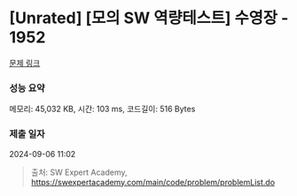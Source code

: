 # [Unrated] [모의 SW 역량테스트] 수영장 - 1952 

[문제 링크](https://swexpertacademy.com/main/code/problem/problemDetail.do?contestProbId=AV5PpFQaAQMDFAUq) 

### 성능 요약

메모리: 45,032 KB, 시간: 103 ms, 코드길이: 516 Bytes

### 제출 일자

2024-09-06 11:02



> 출처: SW Expert Academy, https://swexpertacademy.com/main/code/problem/problemList.do